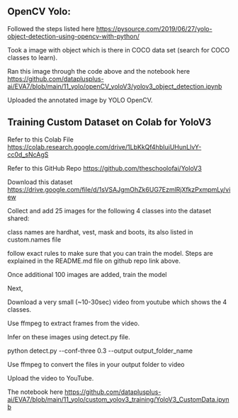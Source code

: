 
## OpenCV Yolo:
Followed the steps listed here https://pysource.com/2019/06/27/yolo-object-detection-using-opencv-with-python/

Took a image with object which is there in COCO data set (search for COCO classes to learn).

Ran this image through the code above and the notebook here https://github.com/dataplusplus-ai/EVA7/blob/main/11_yolo/openCV_yoloV3/yolov3_object_detection.ipynb



Uploaded the annotated image by YOLO OpenCV.

## Training Custom Dataset on Colab for YoloV3

Refer to this Colab File https://colab.research.google.com/drive/1LbKkQf4hbIuiUHunLlvY-cc0d_sNcAgS

Refer to this GitHub Repo https://github.com/theschoolofai/YoloV3

Download this dataset https://drive.google.com/file/d/1sVSAJgmOhZk6UG7EzmlRjXfkzPxmpmLy/view

Collect and add 25 images for the following 4 classes into the dataset shared:

class names are hardhat, vest, mask and boots, its also listed in custom.names file

follow exact rules to make sure that you can train the model. Steps are explained in the README.md file on github repo link above.

Once additional 100 images are added, train the model

Next,

Download a very small (~10-30sec) video from youtube which shows the 4 classes.

Use ffmpeg to extract frames from the video.

Infer on these images using detect.py file.

python detect.py --conf-three 0.3 --output output_folder_name

Use ffmpeg to convert the files in your output folder to video

Upload the video to YouTube.

The notebook here https://github.com/dataplusplus-ai/EVA7/blob/main/11_yolo/custom_yolov3_training/YoloV3_CustomData.ipynb
